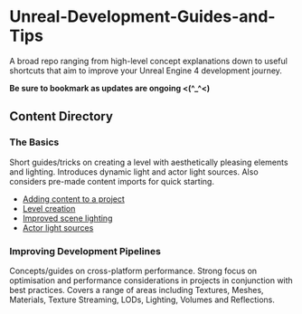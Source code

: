 # Unreal-Development-Guides-and-Tips

A broad repo ranging from high-level concept explanations down to useful shortcuts that aim to improve your Unreal Engine 4 development journey.

**Be sure to bookmark as updates are ongoing <(^_^<)**

## Content Directory

### The Basics
Short guides/tricks on creating a level with aesthetically pleasing elements and lighting. Introduces dynamic light and actor light sources. Also considers pre-made content imports for quick starting.
*  [Adding content to a project](Content/Basics/AddingContentToAProject.md)
*  [Level creation](Content/Basics/LevelCreation.md)
*  [Improved scene lighting](Content/Basics/ImprovedSceneLighting.md)
*  [Actor light sources](Content/Basics/ActorLightSources.md)

### Improving Development Pipelines
Concepts/guides on cross-platform performance. Strong focus on optimisation and performance considerations in projects in conjunction with best practices. Covers a range of areas including Textures, Meshes, Materials, Texture Streaming, LODs, Lighting, Volumes and Reflections.